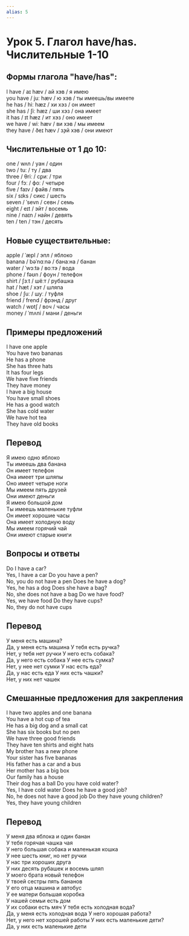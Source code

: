 ```yaml
---
alias: 5
---
```


# Урок 5. Глагол have/has. Числительные 1-10

## Формы глагола "have/has":

I have / aɪ hæv / ай хэв / я имею  
you have / juː hæv / ю хэв / ты имеешь/вы имеете  
he has / hiː hæz / хи хэз / он имеет  
she has / ʃiː hæz / ши хэз / она имеет  
it has / ɪt hæz / ит хэз / оно имеет  
we have / wiː hæv / ви хэв / мы имеем  
they have / ðeɪ hæv / з̧эй хэв / они имеют

## Числительные от 1 до 10:

one / wʌn / уан / один  
two / tuː / ту / два  
three / θriː / с̧риː / три  
four / fɔː / фоː / четыре  
five / faɪv / файв / пять  
six / sɪks / сикс / шесть  
seven / ˈsevn / севн / семь  
eight / eɪt / эйт / восемь  
nine / naɪn / найн / девять  
ten / ten / тэн / десять

## Новые существительные:

apple / ˈæpl / эпл / яблоко  
banana / bəˈnɑːnə / банаːна / банан  
water / ˈwɔːtə / воːтэ / вода  
phone / fəʊn / фоун / телефон  
shirt / ʃɜːt / шёːт / рубашка  
hat / hæt / хэт / шляпа  
shoe / ʃuː / шуː / туфля  
friend / frend / фрэнд / друг  
watch / wɒtʃ / воч / часы  
money / ˈmʌni / мани / деньги

## Примеры предложений

I have one apple  
You have two bananas  
He has a phone  
She has three hats  
It has four legs  
We have five friends  
They have money  
I have a big house  
You have small shoes  
He has a good watch  
She has cold water  
We have hot tea  
They have old books

## Перевод

Я имею одно яблоко  
Ты имеешь два банана  
Он имеет телефон  
Она имеет три шляпы  
Оно имеет четыре ноги  
Мы имеем пять друзей  
Они имеют деньги  
Я имею большой дом  
Ты имеешь маленькие туфли  
Он имеет хорошие часы  
Она имеет холодную воду  
Мы имеем горячий чай  
Они имеют старые книги

## Вопросы и ответы

Do I have a car?  
Yes, I have a car
Do you have a pen?  
No, you do not have a pen
Does he have a dog?  
Yes, he has a dog
Does she have a bag?  
No, she does not have a bag
Do we have food?  
Yes, we have food
Do they have cups?  
No, they do not have cups

## Перевод

У меня есть машина?  
Да, у меня есть машина
У тебя есть ручка?  
Нет, у тебя нет ручки
У него есть собака?  
Да, у него есть собака
У нее есть сумка?  
Нет, у нее нет сумки
У нас есть еда?  
Да, у нас есть еда
У них есть чашки?  
Нет, у них нет чашек

## Смешанные предложения для закрепления

I have two apples and one banana  
You have a hot cup of tea  
He has a big dog and a small cat  
She has six books but no pen  
We have three good friends  
They have ten shirts and eight hats  
My brother has a new phone  
Your sister has five bananas  
His father has a car and a bus  
Her mother has a big box  
Our family has a house  
Their dog has a ball
Do you have cold water?  
Yes, I have cold water
Does he have a good job?  
No, he does not have a good job
Do they have young children?  
Yes, they have young children

## Перевод

У меня два яблока и один банан  
У тебя горячая чашка чая  
У него большая собака и маленькая кошка  
У нее шесть книг, но нет ручки  
У нас три хороших друга  
У них десять рубашек и восемь шляп  
У моего брата новый телефон  
У твоей сестры пять бананов  
У его отца машина и автобус  
У ее матери большая коробка  
У нашей семьи есть дом  
У их собаки есть мяч
У тебя есть холодная вода?  
Да, у меня есть холодная вода
У него хорошая работа?  
Нет, у него нет хорошей работы
У них есть маленькие дети?  
Да, у них есть маленькие дети
